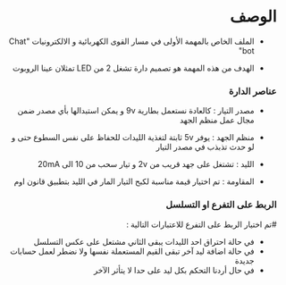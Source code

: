 <h1 dir="rtl"> الوصف </h1>

<div dir="rtl">

- الملف الخاص بالمهمة الأولى في مسار القوى الكهربائية و الالكترونيات  "Chat bot"

- الهدف من هذه المهمة هو تصميم دارة تشغل 2 من LED تمثلان عينا الروبوت


</div>


<h3 dir="rtl">  عناصر الدارة </h3>

<div dir="rtl">
  
- مصدر التيار : كالعادة نستعمل بطارية 9v و يمكن استبدالها بأي مصدر ضمن مجال عمل منظم الجهد
- منظم الجهد : يوفر 5v ثابتة لتغذية الليدات للحفاظ على نفس السطوع حتى و لو حدث تذبذب في مصدر التيار 
- الليد : تشتغل على جهد قريب من 2v و تيار سحب من 10 الى 20mA
- المقاومة : تم اختيار قيمة مناسبة لكبح التيار المار في الليد بتطبيق قانون اوم

  </div>

<h3 dir="rtl"> الربط على التفرع او التسلسل  </h3>

<div dir="rtl">
#تم اختيار الربط على التفرع للاعتبارات التالية :

- في حالة احتراق احد الليدات يبقى الثاني مشتعل على عكس التسلسل
- في حالة اضافة ليد آخر تبقى القيم المستعملة نفسها ولا نضطر لعمل حسابات جديدة
- في حال أردنا التحكم بكل ليد على حدا لا يتأثر الآخر 
 </div>
